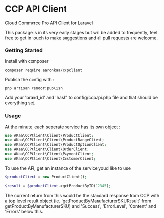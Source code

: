 # CCP API Client
Cloud Commerce Pro API Client for Laravel 

This package is in its very early stages but will be added to frequently, feel free to get in touch to make suggestions and all pull requests are welcome.

### Getting Started

Install with composer 

```
composer require aaronkaa/ccpclient
```

Publish the config with :

```
php artisan vendor:publish
```

Add your 'brand_id' and 'hash' to config/ccpapi.php file and that should be everything set.

### Usage

At the minute, each seperate service has its own object :

```php
use AKaa\CCPClient\Client\ProductClient;
use AKaa\CCPClient\Client\ProductRangeClient;
use AKaa\CCPClient\Client\ProductOptionClient;
use AKaa\CCPClient\Client\OrderClient;
use AKaa\CCPClient\Client\PaymentClient;
use AKaa\CCPClient\Client\CustomerClient;
```

To use the API, get an instance of the service youd like to use 

```php
$productClient = new ProductClient();

$result = $productClient->getProductByID(12345);
```

The current return from this would be the standard response from CCP with a top level result object (ie. 'getProductByManufacturerSKUResult' from getProductByManufacturerSKU) and 'Success', 'ErrorLevel', 'Content' and 'Errors' below this.
